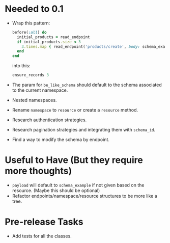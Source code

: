 # Needed to 0.1

- Wrap this pattern:
    
    ```ruby
    before(:all) do
      initial_products = read_endpoint
      if initial_products.size < 3
        3.times.map { read_endpoint('products/create', body: schema_example(:product)) }
      end
    end
    ```

    into this:

    ```ruby
    ensure_records 3
    ```

- The param for `be_like_schema` should default to the schema associated to the current namespace.
- Nested namespaces.
- Rename `namespace` to `resource` or create a `resource` method.
- Research authentication strategies.
- Research pagination strategies and integrating them with `schema_id`.
- Find a way to modify the schema by endpoint.

# Useful to Have (But they require more thoughts)
- `payload` will default to `schema_example` if not given based on the resource. (Maybe this should be optional)
- Refactor endpoints/namespace/resource structures to be more like a tree.

# Pre-release Tasks
- Add tests for all the classes.
